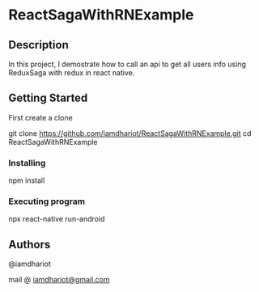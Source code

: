 # ReactSagaWithRNExample

## Description

In this project, I demostrate how to call an api to get all users info
using ReduxSaga with redux in react native.

## Getting Started
First create a clone

git clone https://github.com/iamdhariot/ReactSagaWithRNExample.git
cd ReactSagaWithRNExample

### Installing
npm install

### Executing program
npx react-native run-android

## Authors

@iamdhariot

mail @ iamdhariot@gmail.com

